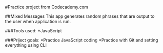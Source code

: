 #Practice project from Codecademy.com

##Mixed Messages
This app generates random phrases that are output to the user when application is run.

###Tools used:
*JavaScript

###Priject goals:
*Practice JavaScript coding
*Practice with Git and setting everything using CLI
